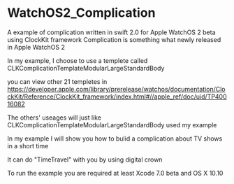 # WatchOS2_Complication

A example of complication written in swift 2.0 for Apple WatchOS 2 beta using ClockKit framework
Complication is something what newly released in Apple WatchOS 2


In my example, I choose to use a templete called CLKComplicationTemplateModularLargeStandardBody 

you can view other 21 templetes in 
https://developer.apple.com/library/prerelease/watchos/documentation/ClockKit/Reference/ClockKit_framework/index.html#//apple_ref/doc/uid/TP40016082

The others' useages will just like CLKComplicationTemplateModularLargeStandardBody used my example

In my example I will show you how to bulid a complication about TV shows in a short time

It can do "TimeTravel" with you by using digital crown

To run the example
you are required at least Xcode 7.0 beta and OS X 10.10
